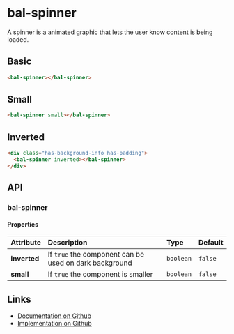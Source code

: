 # bal-spinner

<!-- START: human documentation top -->

A spinner is a animated graphic that lets the user know content is being loaded.

<!-- END: human documentation top -->

## Basic

<ClientOnly>  <docs-demo-bal-spinner-84></docs-demo-bal-spinner-84></ClientOnly>

```html
<bal-spinner></bal-spinner>
```

## Small

<ClientOnly>  <docs-demo-bal-spinner-85></docs-demo-bal-spinner-85></ClientOnly>

```html
<bal-spinner small></bal-spinner>
```

## Inverted

<ClientOnly>  <docs-demo-bal-spinner-86></docs-demo-bal-spinner-86></ClientOnly>

```html
<div class="has-background-info has-padding">
  <bal-spinner inverted></bal-spinner>
</div>
```


## API

### bal-spinner

#### Properties

| Attribute    | Description                                            | Type      | Default |
| :----------- | :----------------------------------------------------- | :-------- | :------ |
| **inverted** | If `true` the component can be used on dark background | `boolean` | `false` |
| **small**    | If `true` the component is smaller                     | `boolean` | `false` |



<!-- START: human documentation bottom -->

<!-- END: human documentation bottom -->


## Links

* [Documentation on Github](https://github.com/baloise/ui-library/blob/master/docs/src/components/components/bal-spinner.md)
* [Implementation on Github](https://github.com/baloise/ui-library/blob/master/packages/library/src/components/bal-spinner)
